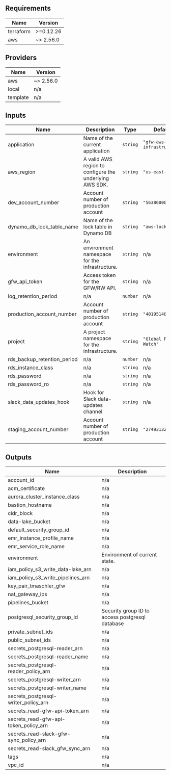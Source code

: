 ## Requirements

| Name | Version |
|------|---------|
| terraform | >=0.12.26 |
| aws | ~> 2.56.0 |

## Providers

| Name | Version |
|------|---------|
| aws | ~> 2.56.0 |
| local | n/a |
| template | n/a |

## Inputs

| Name | Description | Type | Default | Required |
|------|-------------|------|---------|:--------:|
| application | Name of the current application | `string` | `"gfw-aws-core-infrastructure"` | no |
| aws\_region | A valid AWS region to configure the underlying AWS SDK. | `string` | `"us-east-1"` | no |
| dev\_account\_number | Account number of production account | `string` | `"563860007740"` | no |
| dynamo\_db\_lock\_table\_name | Name of the lock table in Dynamo DB | `string` | `"aws-locks"` | no |
| environment | An environment namespace for the infrastructure. | `string` | n/a | yes |
| gfw\_api\_token | Access token for the GFW/RW API. | `string` | n/a | yes |
| log\_retention\_period | n/a | `number` | n/a | yes |
| production\_account\_number | Account number of production account | `string` | `"401951483516"` | no |
| project | A project namespace for the infrastructure. | `string` | `"Global Forest Watch"` | no |
| rds\_backup\_retention\_period | n/a | `number` | n/a | yes |
| rds\_instance\_class | n/a | `string` | n/a | yes |
| rds\_password | n/a | `string` | n/a | yes |
| rds\_password\_ro | n/a | `string` | n/a | yes |
| slack\_data\_updates\_hook | Hook for Slack data-updates channel | `string` | n/a | yes |
| staging\_account\_number | Account number of production account | `string` | `"274931322839"` | no |

## Outputs

| Name | Description |
|------|-------------|
| account\_id | n/a |
| acm\_certificate | n/a |
| aurora\_cluster\_instance\_class | n/a |
| bastion\_hostname | n/a |
| cidr\_block | n/a |
| data-lake\_bucket | n/a |
| default\_security\_group\_id | n/a |
| emr\_instance\_profile\_name | n/a |
| emr\_service\_role\_name | n/a |
| environment | Environment of current state. |
| iam\_policy\_s3\_write\_data-lake\_arn | n/a |
| iam\_policy\_s3\_write\_pipelines\_arn | n/a |
| key\_pair\_tmaschler\_gfw | n/a |
| nat\_gateway\_ips | n/a |
| pipelines\_bucket | n/a |
| postgresql\_security\_group\_id | Security group ID to access postgresql database |
| private\_subnet\_ids | n/a |
| public\_subnet\_ids | n/a |
| secrets\_postgresql-reader\_arn | n/a |
| secrets\_postgresql-reader\_name | n/a |
| secrets\_postgresql-reader\_policy\_arn | n/a |
| secrets\_postgresql-writer\_arn | n/a |
| secrets\_postgresql-writer\_name | n/a |
| secrets\_postgresql-writer\_policy\_arn | n/a |
| secrets\_read-gfw-api-token\_arn | n/a |
| secrets\_read-gfw-api-token\_policy\_arn | n/a |
| secrets\_read-slack-gfw-sync\_policy\_arn | n/a |
| secrets\_read-slack\_gfw\_sync\_arn | n/a |
| tags | n/a |
| vpc\_id | n/a |

